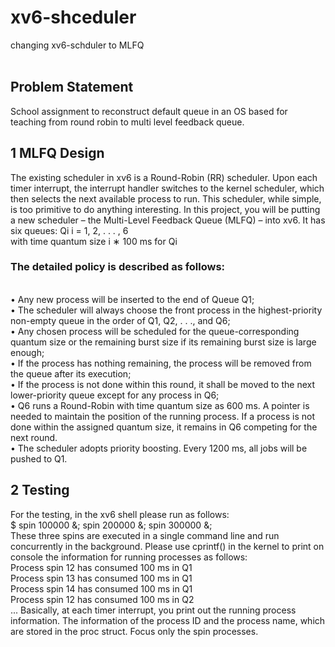 # xv6-shceduler
changing xv6-schduler to MLFQ <br> <br>
## Problem Statement
School assignment to reconstruct default queue in an OS based for teaching from round robin to multi level feedback queue.<br>

## 1 MLFQ Design
The existing scheduler in xv6 is a Round-Robin (RR) scheduler. Upon each timer interrupt, the interrupt
handler switches to the kernel scheduler, which then selects the next available process to run. This
scheduler, while simple, is too primitive to do anything interesting. In this project, you will be putting a
new scheduler – the Multi-Level Feedback Queue (MLFQ) – into xv6. It has six queues: Qi
i = 1, 2, . . . , 6 <br>
with time quantum size i ∗ 100 ms for Qi<br>

### The detailed policy is described as follows:

<br>• Any new process will be inserted to the end of Queue Q1;
<br>• The scheduler will always choose the front process in the highest-priority non-empty queue in the
order of Q1, Q2, . . ., and Q6;
<br>• Any chosen process will be scheduled for the queue-corresponding quantum size or the remaining
burst size if its remaining burst size is large enough;
<br>• If the process has nothing remaining, the process will be removed from the queue after its execution;
<br>• If the process is not done within this round, it shall be moved to the next lower-priority queue
except for any process in Q6;
<br>• Q6 runs a Round-Robin with time quantum size as 600 ms. A pointer is needed to maintain the
position of the running process. If a process is not done within the assigned quantum size, it
remains in Q6 competing for the next round.
<br>• The scheduler adopts priority boosting. Every 1200 ms, all jobs will be pushed to Q1. <br>

## 2 Testing
For the testing, in the xv6 shell please run as follows:<br>
$ spin 100000 &; spin 200000 &; spin 300000 &;<br>
These three spins are executed in a single command line and run concurrently in the background. Please
use cprintf() in the kernel to print on console the information for running processes as follows:<br>
Process spin 12 has consumed 100 ms in Q1<br>
Process spin 13 has consumed 100 ms in Q1<br>
Process spin 14 has consumed 100 ms in Q1<br>
Process spin 12 has consumed 100 ms in Q2<br>
...
Basically, at each timer interrupt, you print out the running process information. The information of the
process ID and the process name, which are stored in the proc struct. Focus only the spin processes.
